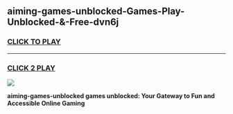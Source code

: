 
## aiming-games-unblocked-Games-Play-Unblocked-&-Free-dvn6j
<h3>
<a href="https://premium76.site?title=aiming-games-unblocked&ref=24A">CLICK TO PLAY</a></h3>
<hr>

<h3>
<a href="https://premium76.site?title=aiming-games-unblocked&ref=24A">CLICK 2 PLAY</a>
  
</h3>

<a href="https://premium76.site?title=aiming-games-unblocked&ref=24A"><img src="https://clearcache.store/games.png"></a>


**aiming-games-unblocked games unblocked: Your Gateway to Fun and Accessible Online Gaming**
